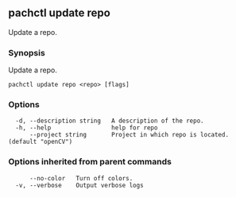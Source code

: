 ## pachctl update repo

Update a repo.

### Synopsis

Update a repo.

```
pachctl update repo <repo> [flags]
```

### Options

```
  -d, --description string   A description of the repo.
  -h, --help                 help for repo
      --project string       Project in which repo is located. (default "openCV")
```

### Options inherited from parent commands

```
      --no-color   Turn off colors.
  -v, --verbose    Output verbose logs
```

